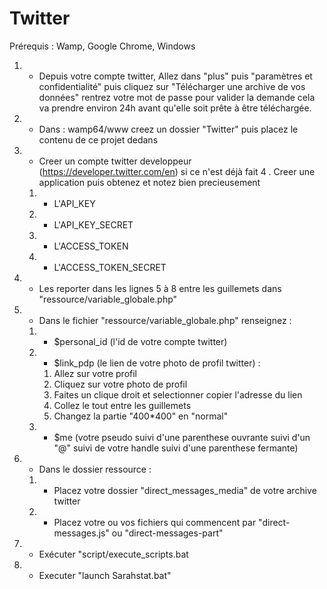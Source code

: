 # Twitter
Prérequis : Wamp, Google Chrome,  Windows

1. - Depuis votre compte twitter, Allez dans "plus" puis "paramètres et confidentialité" puis cliquez sur  "Télécharger une archive de vos données" rentrez 
votre mot de passe pour valider la demande cela va prendre environ 24h avant qu'elle soit prête à être téléchargée.
2. - Dans : wamp64/www creez un dossier "Twitter" puis placez le contenu de ce projet dedans
3. - Creer un compte twitter developpeur (https://developer.twitter.com/en)  si ce n'est déjà fait
4 . Creer une application puis obtenez et notez bien precieusement
	1. - L'API_KEY 
	2. - L'API_KEY_SECRET
	3. - L'ACCESS_TOKEN
	4. - L'ACCESS_TOKEN_SECRET
  
5. - Les reporter dans les lignes 5 à 8 entre les guillemets dans  "ressource/variable_globale.php"
6. - Dans le fichier "ressource/variable_globale.php" renseignez :
	1. - $personal_id (l'id de votre compte twitter)
	2. - $link_pdp (le lien de votre photo de profil twitter) : 
		1. Allez sur votre profil 
		2. Cliquez sur votre photo de profil
		3. Faites un clique droit et selectionner copier l'adresse du lien
		4. Collez le tout entre les guillemets 
		5. Changez la partie "400*400" en  "normal"
	3. - $me (votre pseudo suivi d'une parenthese ouvrante suivi  d'un "@" suivi de votre handle suivi d'une parenthese fermante)
7. - Dans le dossier ressource :
	1. - Placez votre dossier "direct_messages_media" de votre archive twitter
	2. - Placez votre ou vos fichiers qui commencent par "direct-messages.js" ou "direct-messages-part"
	
 8. - Exécuter "script/execute_scripts.bat
 9. - Executer "launch Sarahstat.bat"
